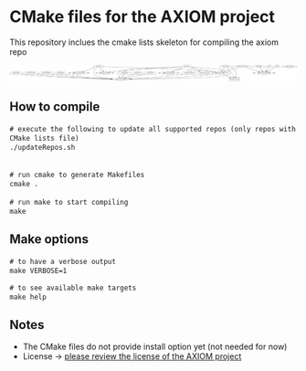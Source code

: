   CMake files for the AXIOM project
========================================

This repository inclues the cmake lists skeleton for compiling the axiom repo

![Alt Axiom software Architecture map ](architecture.png?raw=true "Architecture map")


## How to compile

```
# execute the following to update all supported repos (only repos with CMake lists file)
./updateRepos.sh


# run cmake to generate Makefiles
cmake .

# run make to start compiling
make
```

## Make options

```
# to have a verbose output
make VERBOSE=1
```
```
# to see available make targets
make help
```


## Notes

* The CMake files do not provide install option yet (not needed for now)
* License -> [please review the license of the AXIOM project](http://git.axiom-project.eu/axiom-allocator/blob/master/COPYING)

